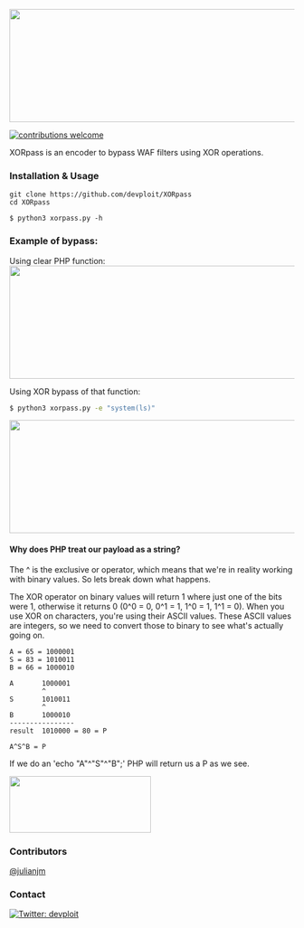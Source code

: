 <p align="center">
<img src="https://i.imgur.com/iqe1grK.png" width="600" height="200" >
</p>

[![contributions welcome](https://img.shields.io/badge/contributions-welcome-brightgreen.svg?style=flat)](https://github.com/dwyl/esta/issues)

XORpass is an encoder to bypass WAF filters using XOR operations.

### Installation & Usage
```
git clone https://github.com/devploit/XORpass
cd XORpass

$ python3 xorpass.py -h
```

### Example of bypass:
Using clear PHP function:
<img src="https://i.imgur.com/qMhGrCA.png" width="800" height="200">

Using XOR bypass of that function:
```bash
$ python3 xorpass.py -e "system(ls)"
```
<img src="https://i.imgur.com/iLF2rg7.png" width="800" height="200">

#### Why does PHP treat our payload as a string?

The ^ is the exclusive or operator, which means that we're in reality working with binary values. So lets break down what happens.

The XOR operator on binary values will return 1 where just one of the bits were 1, otherwise it returns 0 (0^0 = 0, 0^1 = 1, 1^0 = 1, 1^1 = 0). When you use XOR on characters, you're using their ASCII values. These ASCII values are integers, so we need to convert those to binary to see what's actually going on.

```
A = 65 = 1000001
S = 83 = 1010011
B = 66 = 1000010

A       1000001
        ^
S       1010011
        ^
B       1000010
----------------
result  1010000 = 80 = P

A^S^B = P
```

If we do an 'echo "A"^"S"^"B";' PHP will return us a P as we see.

<img src="https://i.imgur.com/7IAD6ZY.png" width="250" height="100">

### Contributors
[@julianjm](https://github.com/julianjm)

### Contact
[![Twitter: devploit](https://img.shields.io/badge/-Twitter-blue?style=flat-square&logo=Twitter&logoColor=white&link=https://twitter.com/devploit/)](https://twitter.com/devploit/)
